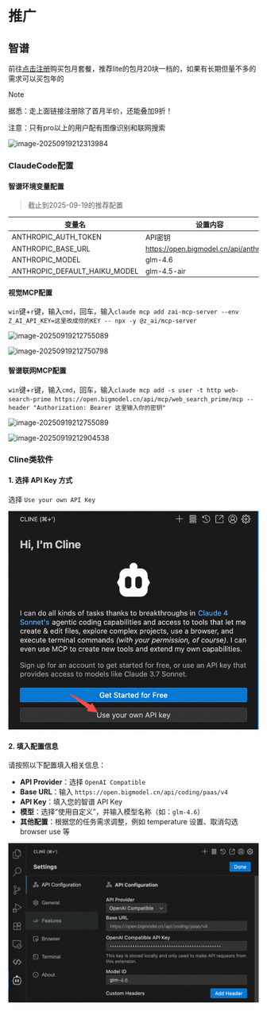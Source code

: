 # 推广

## 智谱

前往[点击注册](https://www.bigmodel.cn/claude-code?cc=fission_glmcode_sub_v1&ic=J2QPQGUXXQ&n=199****3721)购买包月套餐，推荐lite的包月20块一档的，如果有长期但量不多的需求可以买包年的

> [!NOTE]
>
> 据悉：走上面链接注册除了首月半价，还能叠加9折！
>
> 注意：只有pro以上的用户配有图像识别和联网搜索

![image-20250919212313984](../vibe-coding/assets/image-20250919212313984.png)

### ClaudeCode配置

#### 智谱环境变量配置

> 截止到2025-09-19的推荐配置

| 变量名                        | 设置内容                               |
| ----------------------------- | -------------------------------------- |
| ANTHROPIC_AUTH_TOKEN          | API密钥                                |
| ANTHROPIC_BASE_URL            | https://open.bigmodel.cn/api/anthropic |
| ANTHROPIC_MODEL               | glm-4.6                                |
| ANTHROPIC_DEFAULT_HAIKU_MODEL | glm-4.5-air                            |

#### 视觉MCP配置

`win`键+`r`键，输入`cmd`，回车，输入`claude mcp add zai-mcp-server --env Z_AI_API_KEY=这里改成你的KEY -- npx -y @z_ai/mcp-server`

![image-20250919212755089](../vibe-coding/assets/image-20250919212755089.png)

![image-20250919212750798](../vibe-coding/assets/image-20250919212750798.png)

#### 智谱联网MCP配置

`win`键+`r`键，输入`cmd`，回车，输入`claude mcp add -s user -t http web-search-prime https://open.bigmodel.cn/api/mcp/web_search_prime/mcp --header "Authorization: Bearer 这里输入你的密钥"`

![image-20250919212755089](../vibe-coding/assets/image-20250919212755089.png)

![image-20250919212904538](../vibe-coding/assets/image-20250919212904538.png)

### Cline类软件

#### 1. 选择 API Key 方式

选择 `Use your own API Key`

![Description](./assets/1753630072448cline-3.pngattname=cline-3.png)

#### 2. 填入配置信息

请按照以下配置填入相关信息：

- **API Provider**：选择 `OpenAI Compatible`
- **Base URL**：输入 `https://open.bigmodel.cn/api/coding/paas/v4`
- **API Key**：填入您的智谱 API Key
- **模型**：选择”使用自定义”，并输入模型名称（如：`glm-4.6`）
- **其他配置**：根据您的任务需求调整，例如 temperature 设置、取消勾选 browser use 等

![Description](./assets/1759228550002cline.pngattname=cline.png)
